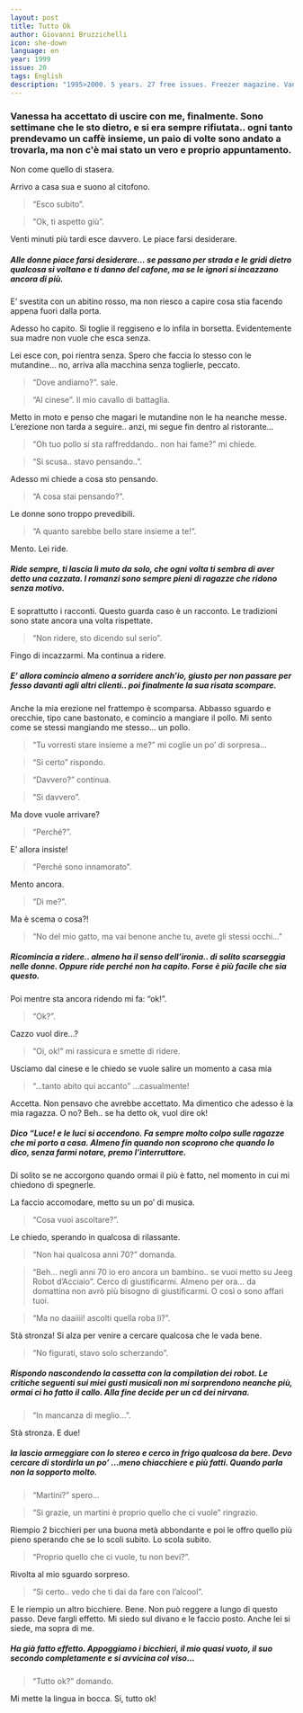 ```yaml
---
layout: post
title: Tutto Ok
author: Giovanni Bruzzichelli
icon: she-down
language: en
year: 1999
issue: 20
tags: English
description: "1995>2000. 5 years. 27 free issues. Freezer magazine. Vanessa ha accettato di uscire con me, finalmente.  Sono settimane che le sto dietro, e si era sempre rifiutata.. ogni tanto prendevamo un caffè insieme, un paio di volte sono andato a trovarla, ma non c'è mai stato un vero e proprio appuntamento. Non come quello di stasera."
---
```


### Vanessa ha accettato di uscire con me, finalmente.  Sono settimane che le sto dietro, e si era sempre rifiutata.. ogni tanto prendevamo un caffè insieme, un paio di volte sono andato a trovarla, ma non c'è mai stato un vero e proprio appuntamento.
Non come quello di stasera.

Arrivo a casa sua e suono al citofono.

>“Esco subito”.

>“Ok, ti aspetto giù”.

Venti minuti più tardi esce davvero.
Le piace farsi desiderare.

##### Alle donne piace farsi desiderare… se passano per strada e le gridi dietro qualcosa si voltano e ti danno del cafone, ma se le ignori si incazzano ancora di più.

E’ svestita con un abitino rosso, ma non riesco a capire cosa stia facendo appena fuori dalla porta.

Adesso ho capito.
Si toglie il reggiseno e lo infila in borsetta.
Evidentemente sua madre non vuole che esca senza.

Lei esce con, poi rientra senza.
Spero che faccia lo stesso con le mutandine… no, arriva alla macchina senza toglierle, peccato.

>“Dove andiamo?”. sale.

>“Al cinese”. Il mio cavallo di battaglia.

Metto in moto e penso che magari le mutandine non le ha neanche messe.
L’erezione non tarda a seguire.. anzi, mi segue fin dentro al ristorante…

>“Oh tuo pollo si sta raffreddando.. non hai fame?” mi chiede.

>“Si scusa.. stavo pensando..”.

Adesso mi chiede a cosa sto pensando.

>“A cosa stai pensando?”.

Le donne sono troppo prevedibili.

>“A quanto sarebbe bello stare insieme a te!”.

Mento.
Lei ride.

##### Ride sempre, ti lascia lì muto da solo, che ogni volta ti sembra di aver detto una cazzata. I romanzi sono sempre pieni di ragazze che ridono senza motivo.

E soprattutto i racconti.
Questo guarda caso è un racconto.
Le tradizioni sono state ancora una volta rispettate.

>“Non ridere, sto dicendo sul serio”.

Fingo di incazzarmi.
Ma continua a ridere.

##### E’ allora comincio almeno a sorridere anch’io, giusto per non passare per fesso davanti agli altri clienti.. poi finalmente la sua risata scompare.

Anche la mia erezione nel frattempo è scomparsa.
Abbasso sguardo e orecchie, tipo cane bastonato, e comincio a mangiare il pollo.
Mi sento come se stessi mangiando me stesso… un pollo.

>“Tu vorresti stare insieme a me?” mi coglie un po’ di sorpresa…

>“Si certo” rispondo.

>“Davvero?” continua.

>“Si davvero”.

Ma dove vuole arrivare?

>“Perché?”.

E’ allora insiste!

>“Perché sono innamorato”.

Mento ancora.

>“Di me?”.

Ma è scema o cosa?!

>“No del mio gatto, ma vai benone anche tu, avete gli stessi occhi…”

##### Ricomincia a ridere.. almeno ha il senso dell’ironia.. di solito scarseggia nelle donne. Oppure ride perché non ha capito. Forse è più facile che sia questo.

Poi mentre sta ancora ridendo mi fa: “ok!”.

>“Ok?”.

Cazzo vuol dire…?

>“Oi, ok!” mi rassicura e smette di ridere.

Usciamo dal cinese e le chiedo se vuole salire un momento a casa mia

>“…tanto abito qui accanto” …casualmente!

Accetta. Non pensavo che avrebbe accettato.
Ma dimentico che adesso è la mia ragazza.
O no?
Beh.. se ha detto ok, vuol dire ok!

##### Dico “Luce! e le luci si accendono. Fa sempre molto colpo sulle ragazze che mi porto a casa. Almeno fin quando non scoprono che quando lo dico, senza farmi notare, premo l’interruttore.

Di solito se ne accorgono quando ormai il più è fatto, nel momento in cui mi chiedono di spegnerle.

La faccio accomodare, metto su un po’ di musica.

>“Cosa vuoi ascoltare?”.

Le chiedo, sperando in qualcosa di rilassante.

>“Non hai qualcosa anni 70?” domanda.

>“Beh… negli anni 70 io ero ancora un bambino.. se vuoi metto su Jeeg Robot d’Acciaio”.
Cerco di giustificarmi.
Almeno per ora… da domattina non avrò più bisogno di giustificarmi.
O così o sono affari tuoi.

>“Ma no daaiiii! ascolti quella roba lì?”.

Stà stronza! Si alza per venire a cercare qualcosa che le vada bene.

>“No figurati, stavo solo scherzando”.

##### Rispondo nascondendo la cassetta con la compilation dei robot. Le critiche seguenti sui miei gusti musicali non mi sorprendono neanche più, ormai ci ho fatto il callo.  Alla fine decide per un cd dei nirvana.



>“In mancanza di meglio…”.

Stà stronza. E due!

##### la lascio armeggiare con lo stereo e cerco in frigo qualcosa da bere. Devo cercare di stordirla un po’ …meno chiacchiere e più fatti. Quando parla non la sopporto molto.

>“Martini?” spero…

>“Si grazie, un martini è proprio quello che ci vuole” ringrazio.

Riempio 2 bicchieri per una buona metà abbondante e poi le offro quello più pieno sperando che se lo scoli subito.
Lo scola subito.

>“Proprio quello che ci vuole, tu non bevi?”.

Rivolta al mio sguardo sorpreso.

>“Si certo.. vedo che ti dai da fare con l’alcool”.

E le riempio un altro bicchiere.
Bene.
Non può reggere a lungo di questo passo.
Deve fargli effetto.
Mi siedo sul divano e le faccio posto.
Anche lei si siede, ma sopra di me.

##### Ha già fatto effetto. Appoggiamo i bicchieri, il mio quasi vuoto, il suo secondo completamente e si avvicina col viso…

>“Tutto ok?” domando.

Mi mette la lingua in bocca.
Si, tutto ok!
